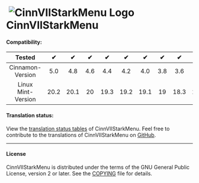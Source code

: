 # &#65279; ![CinnVIIStarkMenu Logo](https://git.io/vDWaq) CinnVIIStarkMenu

#### Compatibility:

Tested             |&#10004;|&#10004;|&#10004;|&#10004;|&#10004;|&#10004;|&#10004;|&#10004;|&#10004;|&#10004;|&#10004;|&#10004;|&#10004;|
:-----------------:|:------:|:------:|:------:|:------:|:------:|:------:|:------:|:------:|:------:|:------:|:------:|:------:|:------:|
Cinnamon-Version   | 5.0    | 4.8    | 4.6    | 4.4    | 4.2    | 4.0    | 3.8    | 3.6    | 3.4    | 3.2    | 3.0    | 2.8    | 2.6    |
Linux Mint-Version | 20.2   | 20.1   | 20     | 19.3   | 19.2   | 19.1   | 19     | 18.3   | 18.2   | 18.1   | 18     | 17.3   | 17.2   |

#### Translation status:

View the [translation status tables](https://github.com/linuxmint/cinnamon-spices-applets/blob/translation-status-tables/.translation-tables/tables/CinnVIIStarkMenu@NikoKrause.md) of CinnVIIStarkMenu.
Feel free to contribute to the translations of CinnVIIStarkMenu on [GitHub](https://github.com/linuxmint/cinnamon-spices-applets).

------------
#### License
CinnVIIStarkMenu is distributed under the terms of the GNU General Public License, version 2 or later.
See the [COPYING](https://github.com/NikoKrause/CinnVIIStarkMenu/blob/master/COPYING) file for details.
